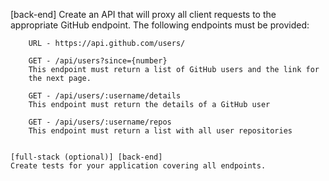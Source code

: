 [back-end]
    Create an API that will proxy all client requests to the appropriate
    GitHub endpoint. The following endpoints must be provided:
        
        URL - https://api.github.com/users/

        GET - /api/users?since={number}
        This endpoint must return a list of GitHub users and the link for
        the next page.

        GET - /api/users/:username/details
        This endpoint must return the details of a GitHub user

        GET - /api/users/:username/repos
        This endpoint must return a list with all user repositories


    [full-stack (optional)] [back-end]
    Create tests for your application covering all endpoints.